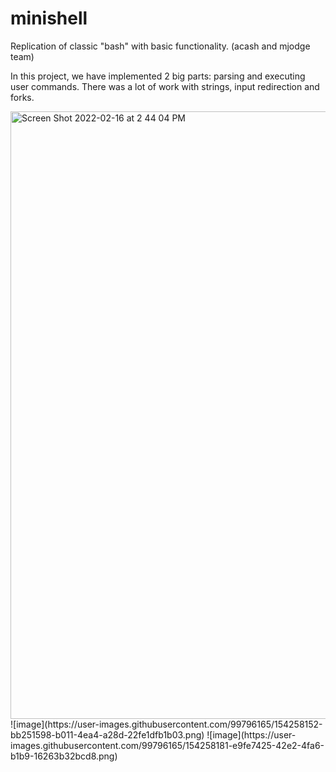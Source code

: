 # minishell
Replication of classic "bash" with basic functionality. (acash and mjodge team)

In this project, we have implemented 2 big parts: parsing and executing user commands. There was a lot of work with strings, input redirection and forks.

<img width="972" alt="Screen Shot 2022-02-16 at 2 44 04 PM" src="https://user-images.githubusercontent.com/99796165/154258105-fed30b0f-2b0e-462e-bace-dfe1031a2af0.png">
![image](https://user-images.githubusercontent.com/99796165/154258152-bb251598-b011-4ea4-a28d-22fe1dfb1b03.png)
![image](https://user-images.githubusercontent.com/99796165/154258181-e9fe7425-42e2-4fa6-b1b9-16263b32bcd8.png)
